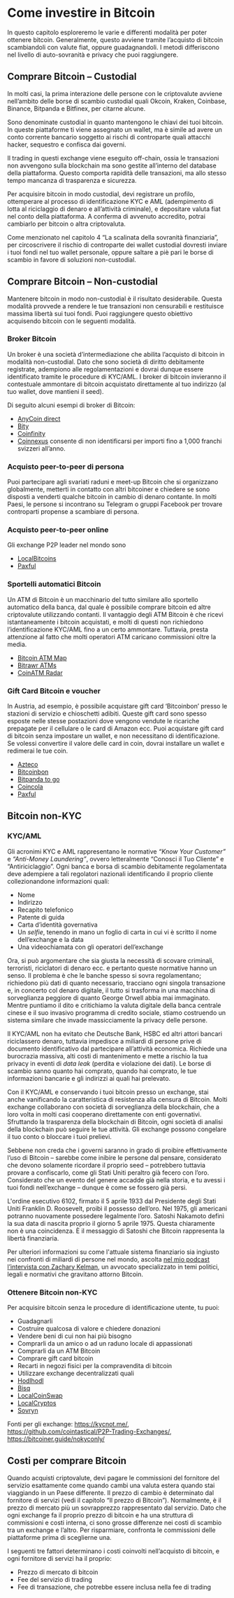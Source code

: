 # Come investire in Bitcoin
In questo capitolo esploreremo le varie e differenti modalità per poter ottenere bitcoin. Generalmente, questo avviene tramite l’acquisto di bitcoin scambiandoli con valute fiat, oppure guadagnandoli. I metodi differiscono nel livello di auto-sovranità e privacy che puoi raggiungere.

## Comprare Bitcoin – Custodial
In molti casi, la prima interazione delle persone con le criptovalute avviene nell’ambito delle borse di scambio custodial quali Okcoin, Kraken, Coinbase, Binance, Bitpanda e Bitfinex, per citarne alcune.

Sono denominate custodial in quanto mantengono le chiavi dei tuoi bitcoin. In queste piattaforme ti viene assegnato un wallet, ma è simile ad avere un conto corrente bancario soggetto ai rischi di controparte quali attacchi hacker, sequestro e confisca dai governi.

Il trading in questi exchange viene eseguito off-chain, ossia le transazioni non avvengono sulla blockchain ma sono gestite all’interno del database della piattaforma. Questo comporta rapidità delle transazioni, ma allo stesso tempo mancanza di trasparenza e sicurezza.

Per acquisire bitcoin in modo custodial, devi registrare un profilo, ottemperare al processo di identificazione KYC e AML (adempimento di lotta al riciclaggio di denaro e all’attività criminale), e depositare valuta fiat nel conto della piattaforma. A conferma di avvenuto accredito, potrai cambiarlo per bitcoin o altra criptovaluta.

Come menzionato nel capitolo 4 “La scalinata della sovranità finanziaria”, per circoscrivere il rischio di controparte dei wallet custodial dovresti inviare i tuoi fondi nel tuo wallet personale, oppure saltare a piè pari le borse di scambio in favore di soluzioni non-custodial.

## Comprare Bitcoin – Non-custodial
Mantenere bitcoin in modo non-custodial è il risultato desiderabile. Questa modalità provvede a rendere le tue transazioni non censurabili e restituisce massima libertà sui tuoi fondi. Puoi raggiungere questo obiettivo acquisendo bitcoin con le seguenti modalità.

### Broker Bitcoin
Un broker è una società d’intermediazione che abilita l’acquisto di bitcoin in modalità non-custodial. Dato che sono società di diritto debitamente registrate, adempiono alle regolamentazioni e dovrai dunque essere identificato tramite le procedure di KYC/AML. I broker di bitcoin invieranno il contestuale ammontare di bitcoin acquistato direttamente al tuo indirizzo (al tuo wallet, dove mantieni il seed).

Di seguito alcuni esempi di broker di Bitcoin:

* [AnyCoin direct](https://anycoindirect.eu/)
* [Bity](https://bity.com/)
* [Coinfinity](https://coinfinity.co/start-en/)
* [Coinnexus](https://coinnexus.ch/en) consente di non identificarsi per importi fino a 1,000 franchi svizzeri all’anno.

### Acquisto peer-to-peer di persona
Puoi partecipare agli svariati raduni e meet-up Bitcoin che si organizzano globalmente, metterti in contatto con altri bitcoiner e chiedere se sono disposti a venderti qualche bitcoin in cambio di denaro contante. In molti Paesi, le persone si incontrano su Telegram o gruppi Facebook per trovare controparti propense a scambiare di persona.

### Acquisto peer-to-peer online
Gli exchange P2P leader nel mondo sono
* [LocalBitcoins](https://localbitcoins.com)
* [Paxful](https://paxful.com/)

### Sportelli automatici Bitcoin
Un ATM di Bitcoin è un macchinario del tutto similare allo sportello automatico della banca, dal quale è possibile comprare bitcoin ed altre criptovalute utilizzando contanti. Il vantaggio degli ATM Bitcoin è che ricevi istantaneamente i bitcoin acquistati, e molti di questi non richiedono l’identificazione KYC/AML fino a un certo ammontare. Tuttavia, presta attenzione al fatto che molti operatori ATM caricano commissioni oltre la media.

* [Bitcoin ATM Map](https://bitcoinatmmap.com/)
* [Bitrawr ATMs](https://www.bitrawr.com/bitcoin-atms)
* [CoinATM Radar](https://coinatmradar.com/)

### Gift Card Bitcoin e voucher
In Austria, ad esempio, è possibile acquistare gift card ‘Bitcoinbon’ presso le stazioni di servizio e chioschetti adibiti. Queste gift card sono spesso esposte nelle stesse postazioni dove vengono vendute le ricariche prepagate per il cellulare o le card di Amazon ecc. Puoi acquistare gift card di bitcoin senza impostare un wallet, e non necessitano di identificazione. Se volessi convertire il valore delle card in coin, dovrai installare un wallet e redimerai le tue coin.

* [Azteco](https://azte.co/)
* [Bitcoinbon](http://www.bitcoinbon.at/)
* [Bitpanda to go](https://www.bitpanda.com/de/togo)
* [Coincola](https://www.coincola.com/buy-bitcoin/gift-cards)
* [Paxful](https://paxful.com/buy-bitcoin?group=gift-cards&hasScroll=true)

## Bitcoin non-KYC

### KYC/AML
Gli acronimi KYC e AML rappresentano le normative _“Know Your Customer”_ e _“Anti-Money Laundering”_, ovvero letteralmente “Conosci il Tuo Cliente” e “Antiriciclaggio”. Ogni banca e borsa di scambio debitamente regolamentata deve adempiere a tali regolatori nazionali identificando il proprio cliente collezionandone informazioni quali:

- Nome
- Indirizzo
- Recapito telefonico
- Patente di guida
- Carta d’identità governativa
- Un _selfie_, tenendo in mano un foglio di carta in cui vi è scritto il nome dell’exchange e la data
- Una videochiamata con gli operatori dell’exchange

Ora, si può argomentare che sia giusta la necessità di scovare criminali, terroristi, riciclatori di denaro ecc. e pertanto queste normative hanno un senso. Il problema è che le banche spesso si sovra regolamentano; richiedono più dati di quanto necessario, tracciano ogni singola transazione e, in concerto col denaro digitale, il tutto si trasforma in una macchina di sorveglianza peggiore di quanto George Orwell abbia mai immaginato. Mentre puntiamo il dito e critichiamo la valuta digitale della banca centrale cinese e il suo invasivo programma di credito sociale, stiamo costruendo un sistema similare che invade massicciamente la privacy delle persone.

Il KYC/AML non ha evitato che Deutsche Bank, HSBC ed altri attori bancari riciclassero denaro, tuttavia impedisce a miliardi di persone prive di documento identificativo dal partecipare all’attività economica. Richiede una burocrazia massiva, alti costi di mantenimento e mette a rischio la tua privacy in eventi di _data leak_ (perdita e violazione dei dati). Le borse di scambio sanno quanto hai comprato, quando hai comprato, le tue informazioni bancarie e gli indirizzi ai quali hai prelevato.

Con il KYC/AML e conservando i tuoi bitcoin presso un exchange, stai anche vanificando la caratteristica di resistenza alla censura di Bitcoin. Molti exchange collaborano con società di sorveglianza della blockchain, che a loro volta in molti casi cooperano direttamente con enti governativi. Sfruttando la trasparenza della blockchain di Bitcoin, ogni società di analisi della blockchain può seguire le tue attività. Gli exchange possono congelare il tuo conto o bloccare i tuoi prelievi.

Sebbene non creda che i governi saranno in grado di proibire effettivamente l’uso di Bitcoin – sarebbe come inibire le persone dal pensare, considerato che devono solamente ricordare il proprio seed – potrebbero tuttavia provare a confiscarlo, come gli Stati Uniti peraltro già fecero con l’oro. Considerato che un evento del genere accadde già nella storia, e tu avessi i tuoi fondi nell’exchange – dunque è come se fossero già persi.

L'ordine esecutivo 6102, firmato il 5 aprile 1933 dal Presidente degli Stati Uniti Franklin D. Roosevelt, proibì il possesso dell’oro. Nel 1975, gli americani potranno nuovamente possedere legalmente l’oro. Satoshi Nakamoto definì la sua data di nascita proprio il giorno 5 aprile 1975. Questa chiaramente non è una coincidenza. È il messaggio di Satoshi che Bitcoin rappresenta la libertà finanziaria.

Per ulteriori informazioni su come l'attuale sistema finanziario sia ingiusto nei confronti di miliardi di persone nel mondo, ascolta [nel mio podcast l’intervista con Zachary Kelman](https://anita.link/80), un avvocato specializzato in temi politici, legali e normativi che gravitano attorno Bitcoin.

### Ottenere Bitcoin non-KYC

Per acquisire bitcoin senza le procedure di identificazione utente, tu puoi:

* Guadagnarli
* Costruire qualcosa di valore e chiedere donazioni
* Vendere beni di cui non hai più bisogno
* Comprarli da un amico o ad un raduno locale di appassionati
* Comprarli da un ATM Bitcoin
* Comprare gift card bitcoin
* Recarti in negozi fisici per la compravendita di bitcoin
* Utilizzare exchange decentralizzati quali
* [Hodlhodl](https://hodlhodl.com)
* [Bisq](https://bisq.network/)
* [LocalCoinSwap](https://localcoinswap.com/buy-sell/BTC)
* [LocalCryptos](https://localcryptos.com/Bitcoin)
* [Sovryn](https://live.sovryn.app)

Fonti per gli exchange: https://kycnot.me/, https://github.com/cointastical/P2P-Trading-Exchanges/, https://bitcoiner.guide/nokyconly/

## Costi per comprare Bitcoin
Quando acquisti criptovalute, devi pagare le commissioni del fornitore del servizio esattamente come quando cambi una valuta estera quando stai viaggiando in un Paese differente. Il prezzo di cambio è determinato dal fornitore di servizi (vedi il capitolo “Il prezzo di Bitcoin”). Normalmente, è il prezzo di mercato più un sovrapprezzo rappresentato dal servizio. Dato che ogni exchange fa il proprio prezzo di bitcoin e ha una struttura di commissioni e costi interna, ci sono grosse differenze nei costi di scambio tra un exchange e l’altro. Per risparmiare, confronta le commissioni delle piattaforme prima di sceglierne una.  

I seguenti tre fattori determinano i costi coinvolti nell’acquisto di bitcoin, e ogni fornitore di servizi ha il proprio:
* Prezzo di mercato di bitcoin
* Fee del servizio di trading
* Fee di transazione, che potrebbe essere inclusa nella fee di trading
